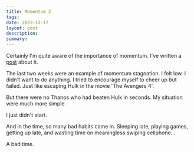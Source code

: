 ```yaml
---
title: Momentum 2
tags: 
date: 2023-12-17
layout: post
description: 
summary:
---
```


Certainly I'm quite aware of the importance of momentum. I've written a [post](https://liwuqiong.com/2023/09/08/momentum) about it. 

The last two weeks were an example of momentum stagnation. I felt low. I didn't want to do anything. I tried to encourage myself to cheer up but failed. Just like escaping Hulk in the movie 'The Avengers 4'. 

But there were no Thanos who had beaten Hulk in seconds. My situation were much more simple. 

I just didn't start. 

And in the time, so many bad habits came in. Sleeping late, playing games, getting up late, and wasting time on meaningless swiping cellphone...

A bad time.